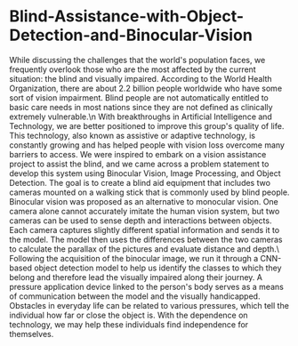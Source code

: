 # Blind-Assistance-with-Object-Detection-and-Binocular-Vision

While discussing the challenges that the world's population faces, we frequently overlook those who are the most affected by the current situation: the blind and visually impaired. According to the World Health Organization, there are about 2.2 billion people worldwide who have some sort of vision impairment. Blind people are not automatically entitled to basic care needs in most nations since they are not defined as clinically extremely vulnerable.\n
With breakthroughs in Artificial Intelligence and Technology, we are better positioned to improve this group's quality of life. This technology, also known as assistive or adaptive technology, is constantly growing and has helped people with vision loss overcome many barriers to access.
We were inspired to embark on a vision assistance project to assist the blind, and we came across a problem statement to develop this system using Binocular Vision, Image Processing, and Object Detection. The goal is to create a blind aid equipment that includes two cameras mounted on a walking stick that is commonly used by blind people. Binocular vision was proposed as an alternative to monocular vision. One camera alone cannot accurately imitate the human vision system, but two cameras can be used to sense depth and interactions between objects. Each camera captures slightly different spatial information and sends it to the model. The model then uses the differences between the two cameras to calculate the parallax of the pictures and evaluate distance and depth.\\
Following the acquisition of the binocular image, we run it through a CNN-based object detection model to help us identify the classes to which they belong and therefore lead the visually impaired along their journey. A pressure application device linked to the person's body serves as a means of communication between the model and the visually handicapped. Obstacles in everyday life can be related to various pressures, which tell the individual how far or close the object is. With the dependence on technology, we may help these individuals find independence for themselves.
